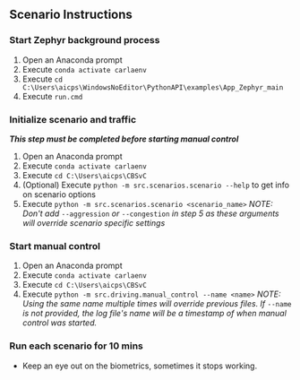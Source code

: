 ## Scenario Instructions

### Start Zephyr background process
1. Open an Anaconda prompt
2. Execute `conda activate carlaenv`
3. Execute `cd C:\Users\aicps\WindowsNoEditor\PythonAPI\examples\App_Zephyr_main`
4. Execute `run.cmd`

### Initialize scenario and traffic
_**This step must be completed before starting manual control**_
1. Open an Anaconda prompt
2. Execute `conda activate carlaenv`
3. Execute `cd C:\Users\aicps\CBSvC`
4. (Optional) Execute `python -m src.scenarios.scenario --help` to get info on scenario options
4. Execute `python -m src.scenarios.scenario <scenario_name>`
_NOTE: Don't add_ `--aggression` _or_ `--congestion` _in step 5 as these arguments will override scenario specific settings_

### Start manual control
1. Open an Anaconda prompt
2. Execute `conda activate carlaenv`
3. Execute `cd C:\Users\aicps\CBSvC`
4. Execute `python -m src.driving.manual_control --name <name>`
_NOTE: Using the same name multiple times will override previous files. If_ `--name` _is not provided, the log file's name will be a timestamp of when manual control was started._

### Run each scenario for 10 mins
- Keep an eye out on the biometrics, sometimes it stops working.